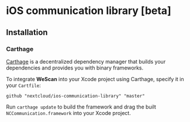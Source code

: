 # iOS communication library [beta]

## Installation

### Carthage

[Carthage](https://github.com/Carthage/Carthage) is a decentralized dependency manager that builds your dependencies and provides you with binary frameworks.

To integrate **WeScan** into your Xcode project using Carthage, specify it in your `Cartfile`:

```ogdl
github "nextcloud/ios-communication-library" "master"
```

Run `carthage update` to build the framework and drag the built `NCCommunication.framework` into your Xcode project.
